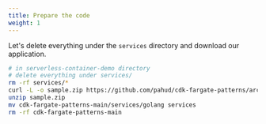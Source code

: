 ```yaml
---
title: Prepare the code
weight: 1
---
```


Let's delete everything under the `services` directory and download our application.

```sh
# in serverless-container-demo directory
# delete everything under services/
rm -rf services/*
curl -L -o sample.zip https://github.com/pahud/cdk-fargate-patterns/archive/refs/heads/main.zip
unzip sample.zip
mv cdk-fargate-patterns-main/services/golang services
rm -rf cdk-fargate-patterns-main
```
